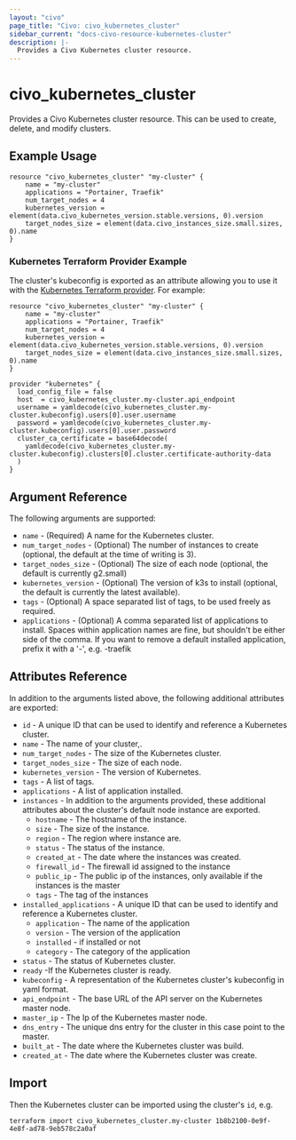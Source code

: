 ```yaml
---
layout: "civo"
page_title: "Civo: civo_kubernetes_cluster"
sidebar_current: "docs-civo-resource-kubernetes-cluster"
description: |-
  Provides a Civo Kubernetes cluster resource.
---
```


# civo\_kubernetes\_cluster

Provides a Civo Kubernetes cluster resource. This can be used to create, delete, and modify clusters.

## Example Usage

```hcl
resource "civo_kubernetes_cluster" "my-cluster" {
    name = "my-cluster"
    applications = "Portainer, Traefik"
    num_target_nodes = 4
    kubernetes_version = element(data.civo_kubernetes_version.stable.versions, 0).version
    target_nodes_size = element(data.civo_instances_size.small.sizes, 0).name
}
```

### Kubernetes Terraform Provider Example

The cluster's kubeconfig is exported as an attribute allowing you to use it with the [Kubernetes Terraform provider](https://www.terraform.io/docs/providers/kubernetes/index.html). For example:

```hcl
resource "civo_kubernetes_cluster" "my-cluster" {
    name = "my-cluster"
    applications = "Portainer, Traefik"
    num_target_nodes = 4
    kubernetes_version = element(data.civo_kubernetes_version.stable.versions, 0).version
    target_nodes_size = element(data.civo_instances_size.small.sizes, 0).name
}

provider "kubernetes" {
  load_config_file = false
  host  = civo_kubernetes_cluster.my-cluster.api_endpoint
  username = yamldecode(civo_kubernetes_cluster.my-cluster.kubeconfig).users[0].user.username
  password = yamldecode(civo_kubernetes_cluster.my-cluster.kubeconfig).users[0].user.password
  cluster_ca_certificate = base64decode(
    yamldecode(civo_kubernetes_cluster.my-cluster.kubeconfig).clusters[0].cluster.certificate-authority-data
  )
}
```

## Argument Reference

The following arguments are supported:

* `name` - (Required) A name for the Kubernetes cluster.
* `num_target_nodes` - (Optional) The number of instances to create (optional, the default at the time of writing is 3).
* `target_nodes_size` - (Optional) The size of each node (optional, the default is currently g2.small)
* `kubernetes_version` - (Optional) The version of k3s to install (optional, the default is currently the latest available).
* `tags` - (Optional) A space separated list of tags, to be used freely as required.
* `applications` - (Optional) A comma separated list of applications to install. Spaces within application names are fine, but shouldn't be either side of the comma. If you want to remove a default installed application, prefix it with a '-', e.g. -traefik

## Attributes Reference

In addition to the arguments listed above, the following additional attributes are exported:

* `id` - A unique ID that can be used to identify and reference a Kubernetes cluster.
* `name` - The name of your cluster,.
* `num_target_nodes` - The size of the Kubernetes cluster.
* `target_nodes_size` - The size of each node.
* `kubernetes_version` - The version of Kubernetes.
* `tags` - A list of tags.
* `applications` - A list of application installed.
* `instances` - In addition to the arguments provided, these additional attributes about the cluster's default node instance are exported.
    - `hostname` - The hostname of the instance.
    - `size` - The size of the instance.
    - `region` - The region where instance are.
    - `status` - The status of the instance.
    - `created_at` - The date where the instances was created.
    - `firewall_id` - The firewall id assigned to the instance
    - `public_ip` - The public ip of the instances, only available if the instances is the master
    - `tags` - The tag of the instances
* `installed_applications` - A unique ID that can be used to identify and reference a Kubernetes cluster.
    - `application` - The name of the application
    - `version` - The version of the application
    - `installed` - if installed or not
    - `category` - The category of the application
* `status` - The status of Kubernetes cluster.
* `ready` -If the Kubernetes cluster is ready.
* `kubeconfig` - A representation of the Kubernetes cluster's kubeconfig in yaml format.
* `api_endpoint` - The base URL of the API server on the Kubernetes master node.
* `master_ip` - The Ip of the Kubernetes master node.
* `dns_entry` - The unique dns entry for the cluster in this case point to the master.
* `built_at` - The date where the Kubernetes cluster was build.
* `created_at` - The date where the Kubernetes cluster was create.


## Import

Then the Kubernetes cluster can be imported using the cluster's `id`, e.g.

```
terraform import civo_kubernetes_cluster.my-cluster 1b8b2100-0e9f-4e8f-ad78-9eb578c2a0af
```
